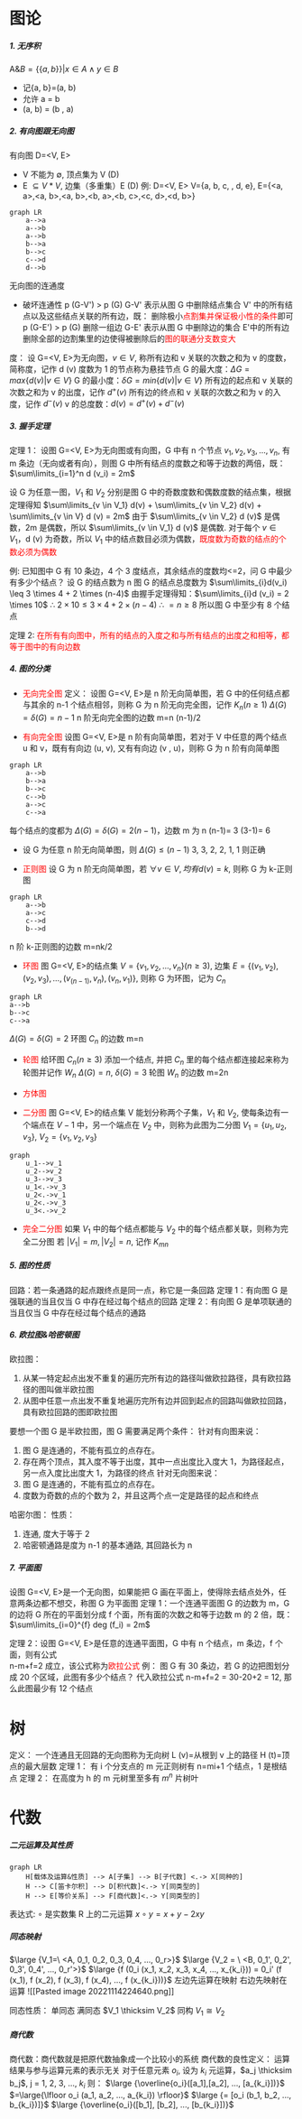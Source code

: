 # 图论
##### 1. 无序积
A&$B = \{\{a, b\}\} | x \in A \wedge y \in B$
- 记{a, b}=(a, b)
- 允许 a = b
- (a, b) = (b , a)

##### 2. 有向图跟无向图
有向图 D=<V, E>
- V 不能为 $\emptyset$, 顶点集为 V (D)
- E $\subseteq V*V$, 边集（多重集）E (D)
例: D=<V, E>
V={a, b, c, , d, e}, E={<a, a>,<a, b>,<a, b>,<b, a>,<b, c>,<c, d>,<d, b>}
``` mermaid
graph LR
	a-->a
	a-->b
	a-->b
	b-->a
	b-->c
	c-->d
	d-->b
```
无向图的连通度
- 破坏连通性
p (G-V') > p (G)
G-V' 表示从图 G 中删除结点集合 V' 中的所有结点以及这些结点关联的所有边，既：
删除极小<font color=red>点割集并保证极小性的条件</font>即可
p (G-E') > p (G) 删除一组边
G-E' 表示从图 G 中删除边的集合 E'中的所有边
删除全部的边割集里的边使得被删除后的<font color=red>图的联通分支数变大</font>

度：
设 G=<V, E>为无向图，$v \in V$, 称所有边和 v 关联的次数之和为 v 的度数，简称度，记作 d (v)
度数为 1 的节点称为悬挂节点
G 的最大度：$\Delta G = max\{d (v)|v \in V\}$
G 的最小度：$\delta G= min\{d (v)|v \in V\}$
所有边的起点和 v 关联的次数之和为 v 的出度，记作 $d^+(v)$
所有边的终点和 v 关联的次数之和为 v 的入度，记作 $d^-(v)$
v 的总度数：$d (v)=d^+(v) + d^-(v)$

##### 3. 握手定理
定理 1：
设图 G=<V, E>为无向图或有向图，G 中有 n 个节点 $v_1, v_2, v_3,..., v_n$, 有 m 条边（无向或者有向），则图 G 中所有结点的度数之和等于边数的两倍，既：
$\sum\limits_{i=1}^n d (v_i) = 2m$

设 G 为任意一图，$V_1$ 和 $V_2$ 分别是图 G 中的奇数度数和偶数度数的结点集，根据定理得知
$\sum\limits_{v \in V_1} d(v) + \sum\limits_{v \in V_2} d(v) + \sum\limits_{v \in V} d (v) = 2m$
由于 $\sum\limits_{v \in V_2} d (v)$ 是偶数，2m 是偶数，所以 $\sum\limits_{v \in V_1} d (v)$ 是偶数. 对于每个 $v \in V_1$，d (v) 为奇数，所以 $V_1$ 中的结点数目必须为偶数，<font color= red>既度数为奇数的结点的个数必须为偶数</font>

例:
已知图中 G 有 10 条边，4 个 3 度结点，其余结点的度数均<=2，问 G 中最少有多少个结点？
设 G 的结点数为 n
图 G 的结点总度数为 $\sum\limits_{i}d(v_i) \leq 3 \times 4 + 2 \times (n-4)$
由握手定理得知：$\sum\limits_{i}d (v_i) = 2 \times 10$
$\therefore \ 2 \times 10 \leq 3 \times 4 + 2 \times (n-4)$
$\therefore \ = n \geq 8$
所以图 G 中至少有 8 个结点

定理 2:
<font color= red>在所有有向图中，所有的结点的入度之和与所有结点的出度之和相等，都等于图中的有向边数</font>

##### 4. 图的分类
- <font color = red>无向完全图</font>
定义：
设图 G=<V, E>是 n 阶无向简单图，若 G 中的任何结点都与其余的 n-1 个结点相邻，则称 G 为 n 阶无向完全图，记作 $K_n (n \geq 1)$
$\Delta (G) = \delta (G) = n-1$
n 阶无向完全图的边数 m=n (n-1)/2

- <font color = red>有向完全图</font>
设图 G=<V, E>是 n 阶有向简单图，若对于 V 中任意的两个结点 u 和 v，既有有向边 (u, v), 又有有向边 (v , u)，则称 G 为 n 阶有向简单图
``` mermaid
graph LR
	a-->b
	b-->a
	b-->c
	c-->b
	a-->c
	c-->a
```
每个结点的度都为  $\Delta (G) = \delta (G) = 2(n-1)$，边数 m 为 n (n-1)= 3 (3-1)= 6

- 设 G 为任意 n 阶无向简单图，则 $\Delta (G) \leq (n-1)$
3, 3, 2, 2, 1, 1 则正确

- <font color = red>正则图 </font>
设 G 为 n 阶无向简单图，若 $\forall v \in V, 均有 d (v) = k$, 则称 G 为 k-正则图
``` mermaid
graph LR
	a-->b
	a-->c
	c-->d
	b-->d
```
n 阶 k-正则图的边数 m=nk/2

- <font color = red>环图</font>
图 G=<V, E>的结点集 $V=\{v_1, v_2, ..., v_n\}(n \geq 3)$, 边集 $E=\{(v_1, v_2), (v_2, v_3), ..., (v_(n-1), v_n), (v_n, v_1)\}$, 则称 G 为环图，记为 $C_n$
``` mermaid
graph LR
a-->b
b-->c
c-->a
```
$\Delta (G) = \delta (G) = 2$
环图 $C_n$ 的边数 m=n

- <font color = red>轮图</font>
给环图 $C_n (n \geq 3)$ 添加一个结点, 并把 $C_n$ 里的每个结点都连接起来称为轮图并记作 $W_n$
$\Delta (G) = n$, $\delta (G) = 3$
轮图 $W_n$ 的边数 m=2n

- <font color = red>方体图</font>
- <font color = red>二分图</font>
图 G=<V, E>的结点集 V 能划分称两个子集，$V_1$ 和 $V_2$, 使每条边有一个端点在 $V-1$ 中，另一个端点在 $V_2$ 中，则称为此图为二分图
$V_1=\{u_1, u_2,v_3\}$, $V_2=\{v_1,v_2,v_3\}$
``` mermaid
graph
	u_1-->v_1
	u_2-->v_2
	u_3-->v_3
	u_1<.->v_3
	u_2<.->v_1
	u_2<.->v_3
	u_3<.->v_2
```
- <font color=red>完全二分图</font>
如果 $V_1$ 中的每个结点都能与 $V_2$ 中的每个结点都关联，则称为完全二分图
若 $|V_1|=m, |V_2|=n$, 记作 $K_{mn}$

##### 5. 图的性质
回路：若一条通路的起点跟终点是同一点，称它是一条回路
定理 1：有向图 G 是强联通的当且仅当 G 中存在经过每个结点的回路
定理 2：有向图 G 是单项联通的当且仅当 G 中存在经过每个结点的通路

##### 6. 欧拉图&哈密顿图
欧拉图：
1.  从某一特定起点出发不重复的遍历完所有边的路径叫做欧拉路径，具有欧拉路径的图叫做半欧拉图
2.  从图中任意一点出发不重复地遍历完所有边并回到起点的回路叫做欧拉回路，具有欧拉回路的图即欧拉图

要想一个图 G 是半欧拉图，图 G 需要满足两个条件：
针对有向图来说：
1. 图 G 是连通的，不能有孤立的点存在。
2. 存在两个顶点，其入度不等于出度，其中一点出度比入度大 1，为路径起点，另一点入度比出度大 1，为路径的终点
针对无向图来说：
1. 图 G 是连通的，不能有孤立的点存在。
2. 度数为奇数的点的个数为 2，并且这两个点一定是路径的起点和终点

哈密尔图：
性质：
1. 连通, 度大于等于 2                                        
2. 哈密顿通路是度为 n-1 的基本通路, 其回路长为 n

##### 7. 平面图
设图 G=<V, E>是一个无向图，如果能把 G 画在平面上，使得除去结点处外，任意两条边都不想交，称图 G 为平面图
定理 1：一个连通平面图 G 的边数为 m，G 的边将 G 所在的平面划分成 f 个面，所有面的次数之和等于边数 m 的 2 倍，既：
$\sum\limits_{i=0}^{f} deg (f_i) = 2m$

定理 2：设图 G=<V, E>是任意的连通平面图，G 中有 n 个结点，m 条边，f 个面，则有公式          
n-m+f=2 成立，该公式称为<font color=red>欧拉公式</font>
例：
图 G 有 30 条边，若 G 的边把图划分成 20 个区域，此图有多少个结点？
代入欧拉公式 n-m+f=2 = 30-20+2 = 12, 那么此图最少有 12 个结点


# 树
定义：
一个连通且无回路的无向图称为无向树
L (v)=从根到 v 上的路径
H (t)=顶点的最大层数
定理 1：
有 i 个分支点的 m 元正则树有 n=mi+1 个结点，1 是根结点
定理 2：
在高度为 h 的 m 元树里至多有 $m^n$ 片树叶


# 代数
##### 二元运算及其性质
``` mermaid
graph LR
	H[载体及运算&性质] --> A[子集] --> B[子代数] <.-> X[同种的]
	H --> C[笛卡尔积] --> D[积代数]<.-> Y[同类型的]
	H --> E[等价关系] --> F[商代数]<.-> Y[同类型的]
```
表达式:
$\circ$ 是实数集 R 上的二元运算
$x \circ y = x+y-2xy$

##### 同态映射
$\large {V_1=\ <A, 0_1, 0_2, 0_3, 0_4, ..., 0_r>}$
$\large {V_2 = \ <B, 0_1', 0_2', 0_3', 0_4', ..., 0_r'>}$
$\large {f (0_i (x_1, x_2, x_3, x_4, ..., x_{k_i})) = 0_i' (f (x_1),  f (x_2), f (x_3), f (x_4), ..., f (x_{k_i}))}$
左边先运算在映射
右边先映射在运算
![[Pasted image 20221114224640.png]]

同态性质：
单同态
满同态 $V_1 \thicksim V_2$
同构 $V_1 \cong V_2$

##### 商代数
商代数：商代数就是把原代数抽象成一个比较小的系统
商代数的良性定义：
运算结果与参与运算元素的表示无关
对于任意元素 $o_i$, 设为 $k_i$ 元运算，$a_j \thicksim b_j$, j = 1, 2, 3, ..., $k_i$
则：
$\large {\overline{o_i}([a_1],[a_2], ..., [a_{k_i}])}$
$=\large{\lfloor o_i (a_1, a_2, ..., a_{k_i}) \rfloor}$
$\large {= [o_i (b_1, b_2, ..., b_{k_i})]}$
$\large {\overline{o_i}([b_1], [b_2], ..., [b_{k_i}])}$
